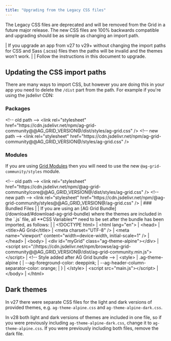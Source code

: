 ```yaml
---
title: "Upgrading from the Legacy CSS files"
---
```


The Legacy CSS files are deprecated and will be removed from the Grid in a future major release. The new CSS files are 100% backwards compatible and upgrading should be as simple as changing an import path.

<warning>
| If you upgrade an app from v27 to v29+ without changing the import paths for CSS and Sass (.scss) files then the paths will be invalid and the themes won't work.
| 
| Follow the instructions in this document to upgrade.
</warning>

## Updating the CSS import paths

There are many ways to import CSS, but however you are doing this in your app you need to delete the `/dist` part from the path. For example if you're using the jsdelivr CDN:

### Packages

<snippet transform={false} language="html">
&lt;!-- old path -->
&lt;link
  rel="stylesheet"
  href="https://cdn.jsdelivr.net/npm/ag-grid-community@@AG_GRID_VERSION@/dist/styles/ag-grid.css" />
</snippet>

<snippet transform={false} language="html">
&lt;!-- new path -->
&lt;link
  rel="stylesheet"
  href="https://cdn.jsdelivr.net/npm/ag-grid-community@@AG_GRID_VERSION@/styles/ag-grid.css" />
</snippet>

### Modules

If you are using [Grid Modules](/modules/) then you will need to use the new `@ag-grid-community/styles` module.

<snippet transform={false} language="html">
&lt;!-- old path -->
&lt;link
  rel="stylesheet"
  href="https://cdn.jsdelivr.net/npm/@ag-grid-community/core@@AG_GRID_VERSION@/dist/styles/ag-grid.css" />
</snippet>

<snippet transform={false} language="html">
&lt;!-- new path -->
&lt;link
  rel="stylesheet"
  href="https://cdn.jsdelivr.net/npm/@ag-grid-community/styles@@AG_GRID_VERSION@/ag-grid.css" />
</snippet>

<framework-specific-section frameworks="javascript">
| ### Bundled Files
|
| If you are using an [AG Grid Bundle](/download/#download-ag-grid-bundle) where the themes are included in the `.js` file, all **CSS Variables** need to be set after the bundle has been imported, as follows: 
|
</framework-specific-section>

<snippet transform={false} language="html">
| &lt;!DOCTYPE html>
| &lt;html lang="en">
|     &lt;head>
|         &lt;title>AG Grid&lt;/title>
|         &lt;meta charset="UTF-8" />
|         &lt;meta name="viewport" content="width=device-width, initial-scale=1" />
|     &lt;/head>
|     &lt;body>
|     &lt;div id="myGrid" class="ag-theme-alpine">&lt;/div>
|     &lt;script src="//https://cdn.jsdelivr.net/npm/browse/ag-grid-community@@AG_GRID_VERSION@/dist/ag-grid-community.min.js">&lt;/script>
|     &lt;!-- Style added after AG Grid bundle -->
|     &lt;style>
|         .ag-theme-alpine {
|             --ag-foreground-color: deeppink;
|             --ag-header-column-separator-color: orange;
|          }
|     &lt;/style>
|     &lt;script src="main.js">&lt;/script>
|     &lt;/body>
| &lt;/html>
</snippet>

## Dark themes

In v27 there were separate CSS files for the light and dark versions of provided themes, e.g. `ag-theme-alpine.css` and `ag-theme-alpine-dark.css`.

In v28 both light and dark versions of themes are included in one file, so if you were previously including `ag-theme-alpine-dark.css`, change it to `ag-theme-alpine.css`. If you were previously including both files, remove the dark file.
